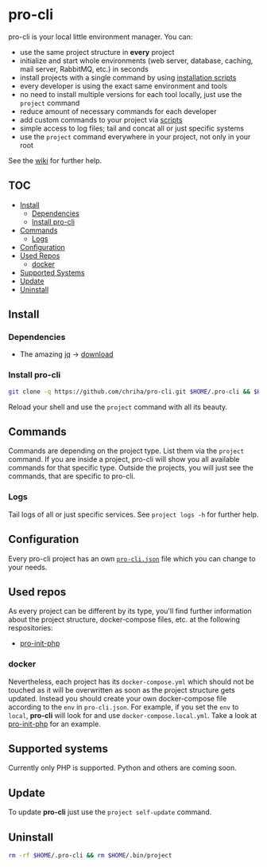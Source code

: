 # pro-cli

pro-cli is your local little environment manager. You can:

- use the same project structure in **every** project
- initialize and start whole environments (web server, database, caching, mail server, RabbitMQ, etc.) in seconds
- install projects with a single command by using [installation scripts](https://github.com/chriha/pro-cli/wiki/Using-the-install-command-and-scripts)
- every developer is using the exact same environment and tools
- no need to install multiple versions for each tool locally, just use the `project` command
- reduce amount of necessary commands for each developer
- add custom commands to your project via [scripts](https://github.com/chriha/pro-cli/wiki/Using-the-install-command-and-scripts)
- simple access to log files; tail and concat all or just specific systems
- use the `project` command everywhere in your project, not only in your root

See the [wiki](https://github.com/chriha/pro-cli/wiki) for further help.

## TOC

- [Install](#install)
  - [Dependencies](#dependencies)
  - [Install pro-cli](#install-pro-cli)
- [Commands](#commands)
  - [Logs](#logs)
- [Configuration](#configuration)
- [Used Repos](#used-repos)
  - [docker](#docker)
- [Supported Systems](#supported-systems)
- [Update](#update)
- [Uninstall](#uninstall)


## Install

### Dependencies

- The amazing [jq](https://stedolan.github.io/jq/) -> [download](https://stedolan.github.io/jq/download/)

### Install pro-cli

```bash
git clone -q https://github.com/chriha/pro-cli.git $HOME/.pro-cli && $HOME/.pro-cli/setup.sh
```

Reload your shell and use the `project` command with all its beauty.

## Commands

Commands are depending on the project type. List them via the `project` command. If you are inside a project, pro-cli will show you all available commands for that specific type. Outside the projects, you will just see the commands, that are specific to pro-cli.

### Logs

Tail logs of all or just specific services. See `project logs -h` for further help.

## Configuration

Every pro-cli project has an own [`pro-cli.json`](pro-cli.json) file which you can change to your needs.


## Used repos

As every project can be different by its type, you'll find further information about the project structure, docker-compose files, etc. at the following respositories:
- [pro-init-php](https://github.com/chriha/pro-init-php)

### docker

Nevertheless, each project has its `docker-compose.yml` which should not be touched as it will be overwritten as soon as the project structure gets updated. Instead you should create your own docker-compose file according to the `env` in `pro-cli.json`. For example, if you set the `env` to `local`, **pro-cli** will look for and use `docker-compose.local.yml`. Take a look at [pro-init-php](https://github.com/chriha/pro-init-php) for an example.

## Supported systems

Currently only PHP is supported. Python and others are coming soon.

## Update

To update **pro-cli** just use the `project self-update` command.

## Uninstall

```bash
rm -rf $HOME/.pro-cli && rm $HOME/.bin/project
```
